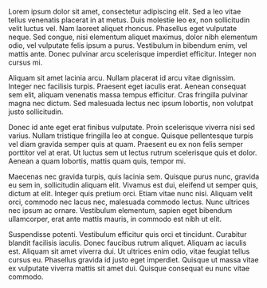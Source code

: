 

Lorem ipsum dolor sit amet, consectetur adipiscing elit. Sed a leo vitae tellus venenatis placerat in at metus. Duis molestie leo ex, non sollicitudin velit luctus vel. Nam laoreet aliquet rhoncus. Phasellus eget vulputate neque. Sed congue, nisi elementum aliquet maximus, dolor nibh elementum odio, vel vulputate felis ipsum a purus. Vestibulum in bibendum enim, vel mattis ante. Donec pulvinar arcu scelerisque imperdiet efficitur. Integer non cursus mi.

Aliquam sit amet lacinia arcu. Nullam placerat id arcu vitae dignissim. Integer nec facilisis turpis. Praesent eget iaculis erat. Aenean consequat sem elit, aliquam venenatis massa tempus efficitur. Cras fringilla pulvinar magna nec dictum. Sed malesuada lectus nec ipsum lobortis, non volutpat justo sollicitudin.

Donec id ante eget erat finibus vulputate. Proin scelerisque viverra nisi sed varius. Nullam tristique fringilla leo at congue. Quisque pellentesque turpis vel diam gravida semper quis at quam. Praesent eu ex non felis semper porttitor vel at erat. Ut luctus sem ut lectus rutrum scelerisque quis et dolor. Aenean a quam lobortis, mattis quam quis, tempor mi.

Maecenas nec gravida turpis, quis lacinia sem. Quisque purus nunc, gravida eu sem in, sollicitudin aliquam elit. Vivamus est dui, eleifend ut semper quis, dictum at elit. Integer quis pretium orci. Etiam vitae nunc nisi. Aliquam velit orci, commodo nec lacus nec, malesuada commodo lectus. Nunc ultrices nec ipsum ac ornare. Vestibulum elementum, sapien eget bibendum ullamcorper, erat ante mattis mauris, in commodo est nibh ut elit.

Suspendisse potenti. Vestibulum efficitur quis orci et tincidunt. Curabitur blandit facilisis iaculis. Donec faucibus rutrum aliquet. Aliquam ac iaculis est. Aliquam sit amet viverra dui. Ut ultrices enim odio, vitae feugiat tellus cursus eu. Phasellus gravida id justo eget imperdiet. Quisque ut massa vitae ex vulputate viverra mattis sit amet dui. Quisque consequat eu nunc vitae commodo. 
